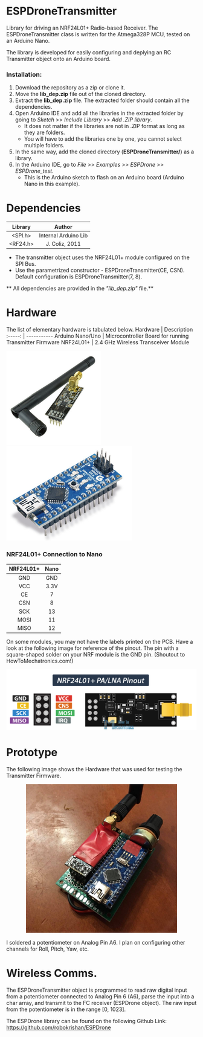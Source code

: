 # ESPDroneTransmitter
Library for driving an NRF24L01+ Radio-based Receiver. The ESPDroneTransmitter class is written for the Atmega328P MCU, tested on an Arduino Nano.

The library is developed for easily configuring and deplying an RC Transmitter object onto an Arduino board.

### Installation:
1. Download the repository as a zip or clone it.
2. Move the **lib_dep.zip** file out of the cloned directory.
3. Extract the **lib_dep.zip** file. The extracted folder should contain all the dependencies.
4. Open Arduino IDE and add all the libraries in the extracted folder by going to *Sketch* >> *Include Library* >> *Add .ZIP library*.
      - It does not matter if the libraries are not in .ZIP format as long as they are folders.
      - You will have to add the libraries one by one, you cannot select multiple folders.
5. In the same way, add the cloned directory (**ESPDroneTransmitter/**) as a library.
6. In the Arduino IDE, go to *File* >> *Examples* >> *ESPDrone* >> *ESPDrone_test*.
      - This is the Arduino sketch to flash on an Arduino board (Arduino Nano in this example).

# Dependencies
Library | Author
:-----: | :-----:
<SPI.h> | Internal Arduino Lib
<RF24.h> | J. Coliz, 2011

- The transmitter object uses the NRF24L01+ module configured on the SPI Bus. 
- Use the parametrized constructor - ESPDroneTransmitter(CE, CSN). Default configuration is ESPDroneTransmitter(7, 8).

** All dependencies are provided in the *"lib_dep.zip"* file.**

# Hardware
The list of elementary hardware is tabulated below.
Hardware | Description
:-----: | -----------
Arduino Nano/Uno | Microcontroller Board for running Transmitter Firmware
NRF24L01+ | 2.4 GHz Wireless Transceiver Module

<p align="left">
  <img src="/img/nrf.jpeg" height="250" />
  <img src="/img/nano.jpg" height="250" /> 
</p>

### NRF24L01+ Connection to Nano
NRF24L01+ | Nano
:-----: | :-----:
GND | GND
VCC | 3.3V
CE | 7
CSN | 8
SCK | 13
MOSI | 11
MISO | 12

On some modules, you may not have the labels printed on the PCB. Have a look at the following image for reference of the pinout. The pin with a square-shaped solder on your NRF module is the GND pin. (Shoutout to HowToMechatronics.com!)

<p align="center">
  <img src="/img/nrfpins.png" width=600 />
</p>


# Prototype
The following image shows the Hardware that was used for testing the Transmitter Firmware.
<p align="center">
  <img src="/img/transmitter.jpg" width="400" />
</p>

I soldered a potentiometer on Analog Pin A6. I plan on configuring other channels for Roll, Pitch, Yaw, etc.

# Wireless Comms.
The ESPDroneTransmitter object is programmed to read raw digital input from a potentiometer connected to Analog Pin 6 (A6), parse the input into a char array, and transmit to the FC receiver (ESPDrone object). The raw input from the potentiometer is in the range [0, 1023].

The ESPDrone library can be found on the following Github Link: https://github.com/robokrishan/ESPDrone
